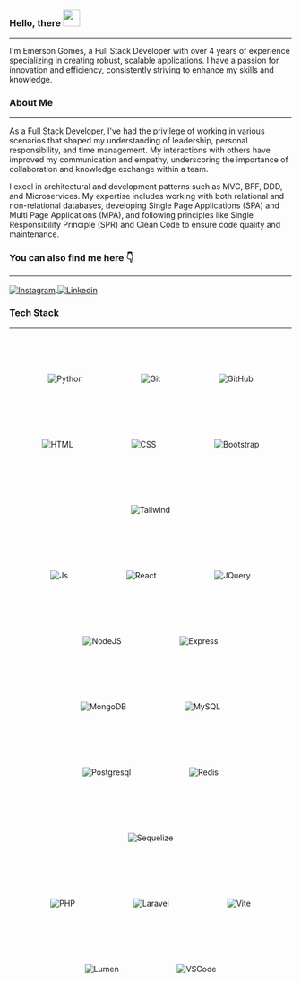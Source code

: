 ### Hello, there <img src="https://media.giphy.com/media/hvRJCLFzcasrR4ia7z/giphy.gif" width="30">

<hr>

I'm Emerson Gomes, a Full Stack Developer with over 4 years of experience specializing in creating robust, scalable applications. I have a passion for innovation and efficiency, consistently striving to enhance my skills and knowledge.

### About Me

<hr>

As a Full Stack Developer, I've had the privilege of working in various scenarios that shaped my understanding of leadership, personal responsibility, and time management. My interactions with others have improved my communication and empathy, underscoring the importance of collaboration and knowledge exchange within a team.

I excel in architectural and development patterns such as MVC, BFF, DDD, and Microservices. My expertise includes working with both relational and non-relational databases, developing Single Page Applications (SPA) and Multi Page Applications (MPA), and following principles like Single Responsibility Principle (SPR) and Clean Code to ensure code quality and maintenance.


### You can also find me here 👇

<hr>

<div>
<a href="https://www.instagram.com/emersongt/" target="_blank">
 <img align="center" src="https://img.shields.io/badge/Instagram-E4405F?style=for-the-badge&logo=instagram&logoColor=white" alt="Instagram"/>
</a>

<a href="https://www.linkedin.com/in/emersongomest/" target="_blank">
 <img align="center" src="https://img.shields.io/badge/LinkedIn-0077B5?style=for-the-badge&logo=linkedin&logoColor=white" alt="Linkedin"/>
</a>

</div>

### Tech Stack

<hr>

<div align="center"><br>

  <img align="center" alt="Python" src="https://img.shields.io/badge/Python-2C2255?style=for-the-badge&logo=python&logoColor=white" style="margin: 50px;">
  <img align="center" alt="Git" src="https://img.shields.io/badge/GIT-E44C30?style=for-the-badge&logo=git&logoColor=white" style="margin: 50px;">
  <img align="center" alt="GitHub" src="https://img.shields.io/badge/GitHub-100000?style=for-the-badge&logo=github&logoColor=white" style="margin: 50px;">
  <img align="center" alt="HTML" src="https://img.shields.io/badge/HTML5-E34F26?style=for-the-badge&logo=html5&logoColor=white" style="margin: 50px;">
  <img align="center" alt="CSS" src="https://img.shields.io/badge/CSS3-1572B6?style=for-the-badge&logo=css3&logoColor=white" style="margin: 50px;">
  <img align="center" alt="Bootstrap" src="https://img.shields.io/badge/Bootstrap-563D7C?style=for-the-badge&logo=bootstrap&logoColor=white" style="margin: 50px;">
  <img align="center" alt="Tailwind" src="https://img.shields.io/badge/Tailwind-007ACC?style=for-the-badge&logo=tailwindcss&logoColor=white" style="margin: 50px;"><br>
  
  <img align="center" alt="Js" src="https://img.shields.io/badge/JavaScript-323330?style=for-the-badge&logo=javascript&logoColor=F7DF1E" style="margin: 50px;">
  <img align="center" alt="React" src="https://img.shields.io/badge/React-20232A?style=for-the-badge&logo=react&logoColor=61DAFB" style="margin: 50px;">
  <img align="center" alt="JQuery" src="https://img.shields.io/badge/Jquery-20232A?style=for-the-badge&logo=jquery&logoColor=61DAFB" style="margin: 50px;">
  <img align="center" alt="NodeJS" src="https://img.shields.io/badge/Node.js-43853D?style=for-the-badge&logo=node.js&logoColor=white" style="margin: 50px;">
  <img align="center" alt="Express" src="https://img.shields.io/badge/Express-43853D?style=for-the-badge&logo=express&logoColor=white" style="margin: 50px;"><br>

  <img align="center" alt="MongoDB" src="https://img.shields.io/badge/MongoDB-4EA94B?style=for-the-badge&logo=mongodb&logoColor=white" style="margin: 50px;">
  <img align="center" alt="MySQL" src="https://img.shields.io/badge/MySQL-00000F?style=for-the-badge&logo=mysql&logoColor=white" style="margin: 50px;">
  <img align="center" alt="Postgresql" src="https://img.shields.io/badge/PostgreSQL-316192?style=for-the-badge&logo=postgresql&logoColor=white" style="margin: 50px;">
  <img align="center" alt="Redis" src="https://img.shields.io/badge/redis-%23DD0031.svg?&style=for-the-badge&logo=redis&logoColor=white" style="margin: 50px;">
  <img align="center" alt="Sequelize" src="https://img.shields.io/badge/Sequelize-52B0E7?style=for-the-badge&logo=Sequelize&logoColor=white" style="margin: 50px;"><br>
  
  <img align="center" alt="PHP" src="https://img.shields.io/badge/PHP-777BB4?style=for-the-badge&logo=php&logoColor=white" style="margin: 50px;">
  <img align="center" alt="Laravel" src="https://img.shields.io/badge/Laravel-FF2D20?style=for-the-badge&logo=laravel&logoColor=white" style="margin: 50px;">
  <img align="center" alt="Vite" src="https://img.shields.io/badge/Vite-E95420?style=for-the-badge&logo=vite&logoColor=white" style="margin: 50px;">
  <img align="center" alt="Lumen" src="https://img.shields.io/badge/Lumen-4B275F?style=for-the-badge&logo=lumen&logoColor=white" style="margin: 50px;">
  <img align="center" alt="VSCode" src="https://img.shields.io/badge/Visual_Studio_Code-0078D4?style=for-the-badge&logo=visual%20studio%20code&logoColor=white" style="margin: 50px;">

</div>

 
 <br/>
